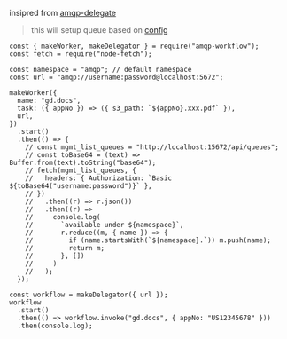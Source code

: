insipred from [amqp-delegate](https://itnext.io/delegating-work-using-nodejs-and-amqp-4d3cc1f62824)
> this will setup queue based on [config](https://github.com/hedcet/amqp-workflow/blob/master/src/makeWorker.js#L12)
```
const { makeWorker, makeDelegator } = require("amqp-workflow");
const fetch = require("node-fetch");

const namespace = "amqp"; // default namespace
const url = "amqp://username:password@localhost:5672";

makeWorker({
  name: "gd.docs",
  task: ({ appNo }) => ({ s3_path: `${appNo}.xxx.pdf` }),
  url,
})
  .start()
  .then(() => {
    // const mgmt_list_queues = "http://localhost:15672/api/queues";
    // const toBase64 = (text) => Buffer.from(text).toString("base64");
    // fetch(mgmt_list_queues, {
    //   headers: { Authorization: `Basic ${toBase64("username:password")}` },
    // })
    //   .then((r) => r.json())
    //   .then((r) =>
    //     console.log(
    //       `available under ${namespace}`,
    //       r.reduce((m, { name }) => {
    //         if (name.startsWith(`${namespace}.`)) m.push(name);
    //         return m;
    //       }, [])
    //     )
    //   );
  });

const workflow = makeDelegator({ url });
workflow
  .start()
  .then(() => workflow.invoke("gd.docs", { appNo: "US12345678" }))
  .then(console.log);
```
